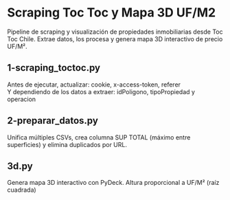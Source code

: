 # Scraping Toc Toc y Mapa 3D UF/M2
Pipeline de scraping y visualización de propiedades inmobiliarias desde Toc Toc Chile. Extrae datos, los procesa y genera mapa 3D interactivo de precio UF/M².

## 1-scraping_toctoc.py
Antes de ejecutar, actualizar: cookie, x-access-token, referer <br>
Y dependiendo de los datos a extraer: idPoligono, tipoPropiedad y operacion

## 2-preparar_datos.py
Unifica múltiples CSVs, crea columna SUP TOTAL (máximo entre superficies) y elimina duplicados por URL.

## 3d.py
Genera mapa 3D interactivo con PyDeck. Altura proporcional a UF/M² (raíz cuadrada)
